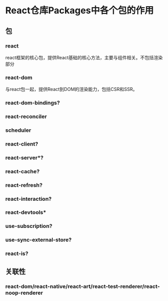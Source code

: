 # React仓库Packages中各个包的作用

## 包 
### react 
react框架的核心包，提供React基础的核心方法，主要与组件相关。不包括渲染部分 
### react-dom 
与react包一起，提供React到DOM的渲染能力，包括CSR和SSR。
### react-dom-bindings? 
### react-reconciler 
### scheduler 
### react-client? 
### react-server*? 
### react-cache?
### react-refresh?
### react-interaction?
### react-devtools*
### use-subscription?
### use-sync-external-store?
### react-is?

## 关联性 
### react-dom/react-native/react-art/react-test-renderer/react-noop-renderer
